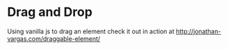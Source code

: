 # Drag and Drop
Using vanilla js to drag an element
check it out in action at http://jonathan-vargas.com/draggable-element/
